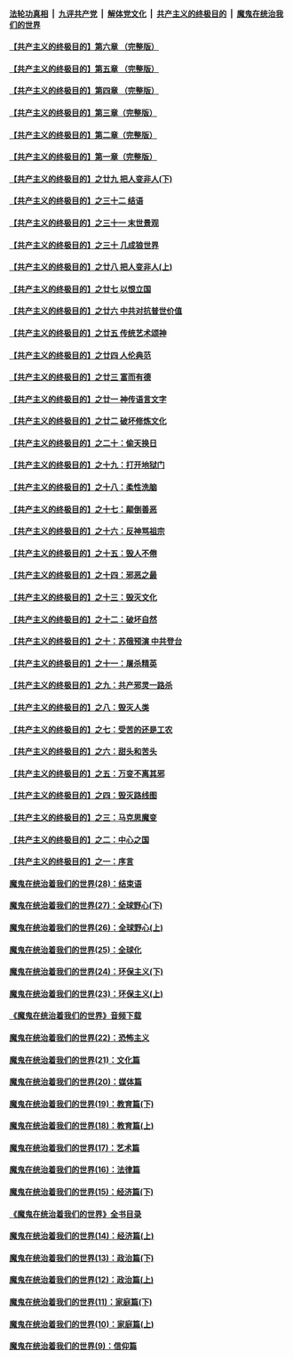 ####  [法轮功真相](../../../../basic/blob/master/README.md?t=02101702) &nbsp;|&nbsp; [九评共产党](../../../../9ping.md/blob/master/README.md?t=02101702) &nbsp;|&nbsp; [解体党文化](../../../../jtdwh.md/blob/master/README.md?t=02101702)  &nbsp;|&nbsp; [共产主义的终极目的](../../../../gczydzjmd.md/blob/master/README.md?t=02101702) &nbsp;|&nbsp; [魔鬼在统治我们的世界](../../../../mgztzwmdsj.md/blob/master/README.md?t=02101702) 

#### [【共产主义的终极目的】第六章 （完整版）](../pages/nsc422/n11428913.md?t=02101702) 

#### [【共产主义的终极目的】第五章 （完整版）](../pages/nsc422/n11428912.md?t=02101702) 

#### [【共产主义的终极目的】第四章 （完整版）](../pages/nsc422/n11428907.md?t=02101702) 

#### [【共产主义的终极目的】第三章（完整版）](../pages/nsc422/n11428848.md?t=02101702) 

#### [【共产主义的终极目的】第二章（完整版）](../pages/nsc422/n11428831.md?t=02101702) 

#### [【共产主义的终极目的】第一章（完整版）](../pages/nsc422/n11417651.md?t=02101702) 

#### [【共产主义的终极目的】之廿九 把人变非人(下)](../pages/nsc422/n11344140.md?t=02101702) 

#### [【共产主义的终极目的】之三十二 结语](../pages/nsc422/n11360535.md?t=02101702) 

#### [【共产主义的终极目的】之三十一 末世景观](../pages/nsc422/n11351129.md?t=02101702) 

#### [【共产主义的终极目的】之三十 几成狼世界](../pages/nsc422/n11348280.md?t=02101702) 

#### [【共产主义的终极目的】之廿八 把人变非人(上)](../pages/nsc422/n11340492.md?t=02101702) 

#### [【共产主义的终极目的】之廿七 以恨立国](../pages/nsc422/n11336944.md?t=02101702) 

#### [【共产主义的终极目的】之廿六 中共对抗普世价值](../pages/nsc422/n11324785.md?t=02101702) 

#### [【共产主义的终极目的】之廿五 传统艺术颂神](../pages/nsc422/n11296396.md?t=02101702) 

#### [【共产主义的终极目的】之廿四 人伦典范](../pages/nsc422/n11296397.md?t=02101702) 

#### [【共产主义的终极目的】之廿三 富而有德](../pages/nsc422/n11283598.md?t=02101702) 

#### [【共产主义的终极目的】之廿一 神传语言文字](../pages/nsc422/n11263265.md?t=02101702) 

#### [【共产主义的终极目的】之廿二 破坏修炼文化](../pages/nsc422/n11245728.md?t=02101702) 

#### [【共产主义的终极目的】之二十：偷天换日](../pages/nsc422/n11238846.md?t=02101702) 

#### [【共产主义的终极目的】之十九：打开地狱门](../pages/nsc422/n11206376.md?t=02101702) 

#### [【共产主义的终极目的】之十八：柔性洗脑](../pages/nsc422/n11199994.md?t=02101702) 

#### [【共产主义的终极目的】之十七：颠倒善恶](../pages/nsc422/n11179782.md?t=02101702) 

#### [【共产主义的终极目的】之十六：反神骂祖宗](../pages/nsc422/n11166798.md?t=02101702) 

#### [【共产主义的终极目的】之十五：毁人不倦](../pages/nsc422/n11166792.md?t=02101702) 

#### [【共产主义的终极目的】之十四：邪恶之最](../pages/nsc422/n11150249.md?t=02101702) 

#### [【共产主义的终极目的】之十三：毁灭文化](../pages/nsc422/n11135227.md?t=02101702) 

#### [【共产主义的终极目的】之十二：破坏自然](../pages/nsc422/n11135214.md?t=02101702) 

#### [【共产主义的终极目的】之十：苏俄预演 中共登台](../pages/nsc422/n11118424.md?t=02101702) 

#### [【共产主义的终极目的】之十一：屠杀精英](../pages/nsc422/n11118442.md?t=02101702) 

#### [【共产主义的终极目的】之九：共产邪灵一路杀](../pages/nsc422/n11114139.md?t=02101702) 

#### [【共产主义的终极目的】之八：毁灭人类](../pages/nsc422/n11108503.md?t=02101702) 

#### [【共产主义的终极目的】之七：受苦的还是工农](../pages/nsc422/n11101809.md?t=02101702) 

#### [【共产主义的终极目的】之六：甜头和苦头](../pages/nsc422/n11096971.md?t=02101702) 

#### [【共产主义的终极目的】之五：万变不离其邪](../pages/nsc422/n11091285.md?t=02101702) 

#### [【共产主义的终极目的】之四：毁灭路线图](../pages/nsc422/n11086284.md?t=02101702) 

#### [【共产主义的终极目的】之三：马克思魔变](../pages/nsc422/n11061941.md?t=02101702) 

#### [【共产主义的终极目的】之二：中心之国](../pages/nsc422/n11047728.md?t=02101702) 

#### [【共产主义的终极目的】之一：序言](../pages/nsc422/n11086077.md?t=02101702) 

#### [魔鬼在统治着我们的世界(28)：结束语](../pages/nsc422/n10936246.md?t=02101702) 

#### [魔鬼在统治着我们的世界(27)：全球野心(下)](../pages/nsc422/n10928319.md?t=02101702) 

#### [魔鬼在统治着我们的世界(26)：全球野心(上)](../pages/nsc422/n10900318.md?t=02101702) 

#### [魔鬼在统治着我们的世界(25)：全球化](../pages/nsc422/n10788205.md?t=02101702) 

#### [魔鬼在统治着我们的世界(24)：环保主义(下)](../pages/nsc422/n10695307.md?t=02101702) 

#### [魔鬼在统治着我们的世界(23)：环保主义(上)](../pages/nsc422/n10688613.md?t=02101702) 

#### [《魔鬼在统治着我们的世界》音频下载](../pages/nsc422/n10635553.md?t=02101702) 

#### [魔鬼在统治着我们的世界(22)：恐怖主义](../pages/nsc422/n10614727.md?t=02101702) 

#### [魔鬼在统治着我们的世界(21)：文化篇](../pages/nsc422/n10597706.md?t=02101702) 

#### [魔鬼在统治着我们的世界(20)：媒体篇](../pages/nsc422/n10586579.md?t=02101702) 

#### [魔鬼在统治着我们的世界(19)：教育篇(下)](../pages/nsc422/n10564808.md?t=02101702) 

#### [魔鬼在统治着我们的世界(18)：教育篇(上)](../pages/nsc422/n10526970.md?t=02101702) 

#### [魔鬼在统治着我们的世界(17)：艺术篇](../pages/nsc422/n10499093.md?t=02101702) 

#### [魔鬼在统治着我们的世界(16)：法律篇](../pages/nsc422/n10485969.md?t=02101702) 

#### [魔鬼在统治着我们的世界(15)：经济篇(下)](../pages/nsc422/n10469975.md?t=02101702) 

#### [《魔鬼在统治着我们的世界》全书目录](../pages/nsc422/n10464261.md?t=02101702) 

#### [魔鬼在统治着我们的世界(14)：经济篇(上)](../pages/nsc422/n10457370.md?t=02101702) 

#### [魔鬼在统治着我们的世界(13)：政治篇(下)](../pages/nsc422/n10448270.md?t=02101702) 

#### [魔鬼在统治着我们的世界(12)：政治篇(上)](../pages/nsc422/n10444576.md?t=02101702) 

#### [魔鬼在统治着我们的世界(11)：家庭篇(下)](../pages/nsc422/n10440961.md?t=02101702) 

#### [魔鬼在统治着我们的世界(10)：家庭篇(上)](../pages/nsc422/n10435448.md?t=02101702) 

#### [魔鬼在统治着我们的世界(9)：信仰篇](../pages/nsc422/n10432159.md?t=02101702) 

